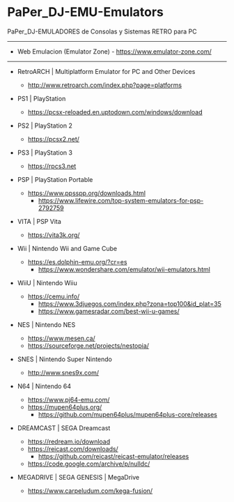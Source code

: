# PaPer_DJ-EMU-Emulators
PaPer_DJ-EMULADORES de Consolas y Sistemas RETRO para PC

------------------------------------------------------------

* Web Emulacion (Emulator Zone)
        - https://www.emulator-zone.com/

------------------------------------------------------------

* RetroARCH | Multiplatform Emulator for PC and Other Devices
  - http://www.retroarch.com/index.php?page=platforms


* PS1 | PlayStation
  - https://pcsx-reloaded.en.uptodown.com/windows/download


* PS2 | PlayStation 2
  - https://pcsx2.net/


* PS3 | PlayStation 3
  - https://rpcs3.net


* PSP | PlayStation Portable 
  - https://www.ppsspp.org/downloads.html
    * https://www.lifewire.com/top-system-emulators-for-psp-2792759


* VITA | PSP Vita 
  - https://vita3k.org/
 

* Wii | Nintendo Wii and Game Cube
  - https://es.dolphin-emu.org/?cr=es
    * https://www.wondershare.com/emulator/wii-emulators.html

* WiiU | Nintendo Wiiu
  - https://cemu.info/
    * https://www.3djuegos.com/index.php?zona=top100&id_plat=35
    * https://www.gamesradar.com/best-wii-u-games/
    
* NES | Nintendo NES
  - https://www.mesen.ca/
  - https://sourceforge.net/projects/nestopia/
    
* SNES | Nintendo Super Nintendo
  - http://www.snes9x.com/

* N64 | Nintendo 64
  - https://www.pj64-emu.com/
  - https://mupen64plus.org/
    * https://github.com/mupen64plus/mupen64plus-core/releases
    
* DREAMCAST | SEGA Dreamcast
  - https://redream.io/download
  - https://reicast.com/downloads/
    * https://github.com/reicast/reicast-emulator/releases 
  - https://code.google.com/archive/p/nulldc/
    
* MEGADRIVE | SEGA GENESIS | MegaDrive
  - https://www.carpeludum.com/kega-fusion/

